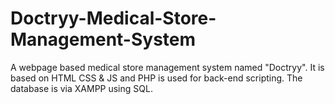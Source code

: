 # Doctryy-Medical-Store-Management-System
A webpage based medical store management system named "Doctryy". It is based on HTML CSS &amp; JS and PHP is used for back-end scripting. The database is via XAMPP using SQL.
